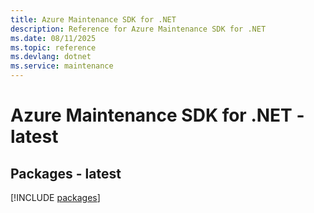 ```yaml
---
title: Azure Maintenance SDK for .NET
description: Reference for Azure Maintenance SDK for .NET
ms.date: 08/11/2025
ms.topic: reference
ms.devlang: dotnet
ms.service: maintenance
---
```

# Azure Maintenance SDK for .NET - latest
## Packages - latest
[!INCLUDE [packages](maintenance-index.md)]